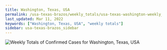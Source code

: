 ```yaml
---
title: Washington, Texas, USA
permalink: /usa-texas-brazos/weekly_totals/usa-texas-washington-weekly_totals.html
last_updated: Mar 11, 2022
keywords: ["Washington, Texas, USA", "weekly totals"]
sidebar: usa-texas-brazos_sidebar
---
```


![Weekly Totals of Confirmed Cases for Washington, Texas, USA](/covid_tracker/images/graphs/usa-texas-washington-weekly_totals_graph.png)
